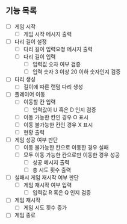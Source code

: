## 기능 목록
- [ ] 게임 시작
  - [ ] 게임 시작 메시지 출력
- [ ] 다리 길이 설정
  - [ ] 다리 길이 입력요청 메시지 출력
  - [ ] 다리 길이 입력
    - [ ] 입력값 숫자 여부 검증
    - [ ] 입력 숫자 3 이상 20 이하 숫자인지 검증
- [ ] 다리 생성
  - [ ] 길이에 따른 랜덤 다리 생성
- [ ] 플레이어 이동
  - [ ] 이동할 칸 입력
    - [ ] 입력값이 U 혹은 D 인지 검증
  - [ ] 이동 가능한 칸인 경우 O 표시
  - [ ] 이동 불가능한 칸인 경우 X 표시
  - [ ] 현황 출력
- [ ] 게임 성공 여부 판단
  - [ ] 이동 불가능한 칸으로 이동한 경우 실패
  - [ ] 모두 이동 가능한 칸으로만 이동한 경우 성공
    - [ ] 성공 메시지 출력
    - [ ] 총 시도 횟수 출력
- [ ] 실패시 게임 재시작 여부 판단
  - [ ] 게임 재시작 여부 입력
    - [ ] 입력값 R 혹은 Q 인지 검증
- [ ] 게임 재시작
  - [ ] 게임 시도 횟수 증가
- [ ] 게임 종료
